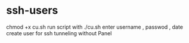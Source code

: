 # ssh-users

chmod +x cu.sh
run script with ./cu.sh
enter username , passwod , date
create user for ssh tunneling without Panel 
